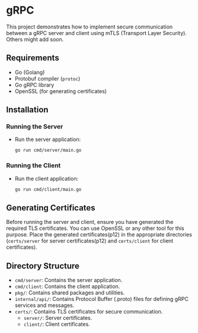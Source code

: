 # gRPC

This project demonstrates how to implement secure communication between a gRPC server and client using mTLS (Transport Layer Security). Others might add soon.


## Requirements

- Go (Golang)
- Protobuf compiler (`protoc`)
- Go gRPC library
- OpenSSL (for generating certificates)

## Installation



### Running the Server

-  Run the server application:

    ```bash
    go run cmd/server/main.go
    ```

### Running the Client

- Run the client application:

    ```bash
    go run cmd/client/main.go
    ```



## Generating Certificates

Before running the server and client, ensure you have generated the required TLS certificates. You can use OpenSSL or any other tool for this purpose. Place the generated certificates(p12) in the appropriate directories (`certs/server` for server certificates(p12) and `certs/client` for client certificates).

## Directory Structure

- `cmd/server`: Contains the server application.
- `cmd/client`: Contains the client application.
- `pkg/`: Contains shared packages and utilities.
- `internal/api/`: Contains Protocol Buffer (.proto) files for defining gRPC services and messages.
- `certs/`: Contains TLS certificates for secure communication.
    - `server/`: Server certificates.
    - `client/`: Client certificates.
